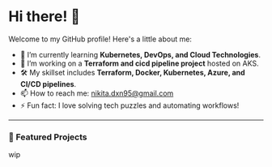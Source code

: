 # Hi there! 👋

Welcome to my GitHub profile! Here's a little about me:

- 🌱 I’m currently learning **Kubernetes, DevOps, and Cloud Technologies**.
- 🔭 I’m working on a **Terraform and cicd pipeline project** hosted on AKS.
- 🛠️ My skillset includes **Terraform, Docker, Kubernetes, Azure, and CI/CD pipelines**.
- 📫 How to reach me: [nikita.dxn95@gmail.com](nikita.dxn95@gmail.com)
- ⚡ Fun fact: I love solving tech puzzles and automating workflows!

---

### 🌟 Featured Projects
wip
